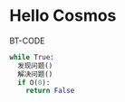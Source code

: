 # Hello Cosmos
BT-CODE
```python
while True:
  发现问题()
  解决问题()
  if O(0):
    return False
```

<!--
**Iv-0-vI/Iv-0-vI** is a ✨ _special_ ✨ repository because its `README.md` (this file) appears on your GitHub profile.

Here are some ideas to get you started:

- 🔭 I’m currently working on ...
- 🌱 I’m currently learning ...
- 👯 I’m looking to collaborate on ...
- 🤔 I’m looking for help with ...
- 💬 Ask me about ...
- 📫 How to reach me: ...
- 😄 Pronouns: ...
- ⚡ Fun fact: ...
-->
